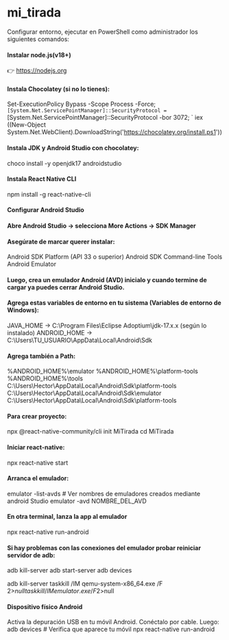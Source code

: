 # mi_tirada
Configurar entorno, ejecutar en PowerShell como administrador los siguientes comandos:

#### Instalar node.js(v18+)
👉 https://nodejs.org

#### Instala Chocolatey (si no lo tienes):
Set-ExecutionPolicy Bypass -Scope Process -Force; `
[System.Net.ServicePointManager]::SecurityProtocol = `
[System.Net.ServicePointManager]::SecurityProtocol -bor 3072; `
iex ((New-Object System.Net.WebClient).DownloadString('https://chocolatey.org/install.ps1'))


#### Instala JDK y Android Studio con chocolatey:
choco install -y openjdk17 androidstudio

#### Instala React Native CLI
npm install -g react-native-cli

#### Configurar Android Studio
#### Abre Android Studio → selecciona More Actions → SDK Manager

#### Asegúrate de marcar querer instalar:
Android SDK Platform (API 33 o superior)
Android SDK Command-line Tools
Android Emulator


#### Luego, crea un emulador Android (AVD) inicialo y cuando termine de cargar ya puedes cerrar Android Studio.
#### Agrega estas variables de entorno en tu sistema (Variables de entorno de Windows):

JAVA_HOME → C:\Program Files\Eclipse Adoptium\jdk-17.x.x (según lo instalado)
ANDROID_HOME → C:\Users\TU_USUARIO\AppData\Local\Android\Sdk

#### Agrega también a Path:

%ANDROID_HOME%\emulator
%ANDROID_HOME%\platform-tools
%ANDROID_HOME%\tools
C:\Users\Hector\AppData\Local\Android\Sdk\platform-tools
C:\Users\Hector\AppData\Local\Android\Sdk\emulator
C:\Users\Hector\AppData\Local\Android\Sdk\platform-tools

#### Para crear proyecto:
npx @react-native-community/cli init MiTirada
cd MiTirada


#### Iniciar react-native:
npx react-native start

#### Arranca el emulador:
emulator -list-avds # Ver nombres de emuladores creados mediante android Studio
emulator -avd NOMBRE_DEL_AVD

#### En otra terminal, lanza la app al emulador
npx react-native run-android


#### Si hay problemas con las conexiones del emulador probar reiniciar servidor de adb:
adb kill-server
adb start-server
adb devices

adb kill-server
taskkill /IM qemu-system-x86_64.exe /F 2>$null
taskkill /IM emulator.exe /F 2>$null

#### Dispositivo físico Android
Activa la depuración USB en tu móvil Android.
Conéctalo por cable.
Luego:
adb devices                   # Verifica que aparece tu móvil
npx react-native run-android